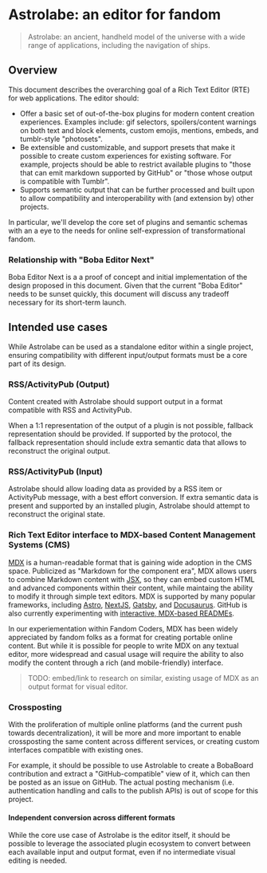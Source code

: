 # Astrolabe: an editor for fandom

> Astrolabe: an ancient, handheld model of the universe with a wide range of applications, including the navigation of ships.

## Overview

This document describes the overarching goal of a Rich Text Editor (RTE) for web applications. The editor should:

- Offer a basic set of out-of-the-box plugins for modern content creation experiences. Examples include: gif selectors, spoilers/content warnings on both text and block elements, custom emojis, mentions, embeds, and tumblr-style "photosets".
- Be extensible and customizable, and support presets that make it possible to create custom experiences for existing software. For example, projects should be able to restrict available plugins to "those that can emit markdown supported by GitHub" or "those whose output is compatible with Tumblr".
- Supports semantic output that can be further processed and built upon to allow compatibility and interoperability with (and extension by) other projects.

In particular, we'll develop the core set of plugins and semantic schemas with an a eye to the needs for online self-expression of transformational fandom.

### Relationship with "Boba Editor Next"

Boba Editor Next is a a proof of concept and initial implementation of the design proposed in this document. Given that the current "Boba Editor" needs to be sunset quickly, this document will discuss any tradeoff necessary for its short-term launch.

## Intended use cases

While Astrolabe can be used as a standalone editor within a single project, ensuring compatibility with different input/output formats must be a core part of its design.

### RSS/ActivityPub (Output)

Content created with Astrolabe should support output in a format compatible with RSS and ActivityPub.

When a 1:1 representation of the output of a plugin is not possible, fallback representation should be provided. If supported by the protocol, the fallback representation should include extra semantic data that allows to reconstruct the original output.

### RSS/ActivityPub (Input)

Astrolabe should allow loading data as provided by a RSS item or ActivityPub message, with a best effort conversion. If extra semantic data is present and supported by an installed plugin, Astrolabe should attempt to reconstruct the original state.

### Rich Text Editor interface to MDX-based Content Management Systems (CMS)

[MDX](https://mdxjs.com/) is a human-readable format that is gaining wide adoption in the CMS space. Publicized as "Markdown for the component era", MDX allows users to combine Markdown content with [JSX](https://mdxjs.com/docs/what-is-mdx/#jsx), so they can embed custom HTML and advanced components within their content, while maintaing the ability to modify it through simple text editors. MDX is supported by many popular frameworks, including [Astro](https://astro.build/), [NextJS](https://nextjs.org/), [Gatsby](https://www.gatsbyjs.com), and [Docusaurus](https://docusaurus.io). GitHub is also currently experimenting with [interactive, MDX-based READMEs](https://twitter.com/FredKSchott/status/1590438076677238784?s=20&t=o7oCeQxbq2ytbc1hc4JoyQ).

In our experiementation within Fandom Coders, MDX has been widely appreciated by fandom folks as a format for creating portable online content. But while it is possible for people to write MDX on any textual editor, more widespread and casual usage will require the ability to also modify the content through a rich (and mobile-friendly) interface.

> TODO: embed/link to research on similar, existing usage of MDX as an output format for visual editor.

### Crossposting

With the proliferation of multiple online platforms (and the current push towards decentralization), it will be more and more important to enable crossposting the same content across different services, or creating custom interfaces compatible with existing ones.

For example, it should be possible to use Astrolable to create a BobaBoard contribution and extract a "GitHub-compatible" view of it, which can then be posted as an issue on GitHub. The actual posting mechanism (i.e. authentication handling and calls to the publish APIs) is out of scope for this project.

#### Independent conversion across different formats

While the core use case of Astrolabe is the editor itself, it should be possible to leverage the associated plugin ecosystem to convert between each available input and output format, even if no intermediate visual editing is needed.
